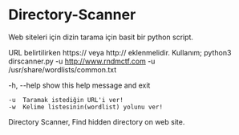 # Directory-Scanner
Web siteleri için dizin tarama için basit bir python script.

URL belirtilirken https:// veya http:// eklenmelidir.
Kullanım;
	python3 dirscanner.py -u http://www.rndmctf.com -u /usr/share/wordlists/common.txt

-h, --help  show this help message and exit

	-u 	Taramak istediğin URL'i ver!
	-w 	Kelime listesinin(wordlist) yolunu ver!

Directory Scanner, Find hidden directory on web site.
  
